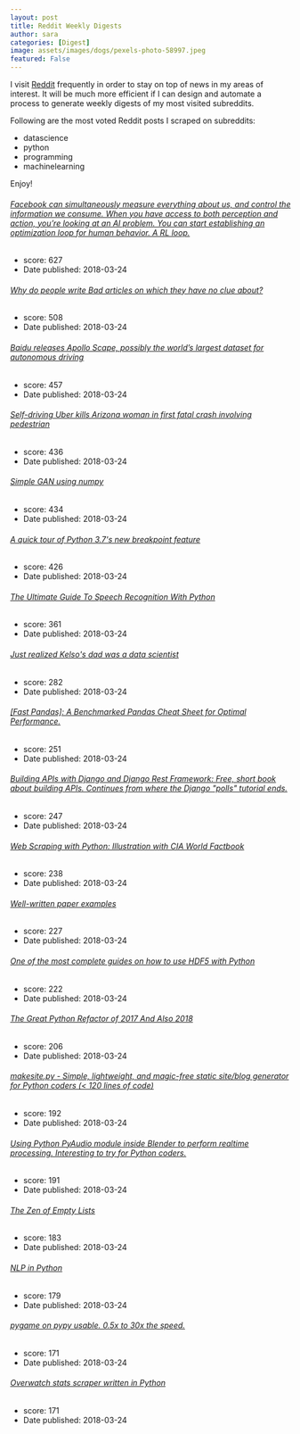 ```yaml
---
layout: post
title: Reddit Weekly Digests
author: sara
categories: [Digest]
image: assets/images/dogs/pexels-photo-58997.jpeg
featured: False
---
```


I visit [Reddit](https://www.reddit.com/) frequently in order to stay on top of news in my areas of interest. It will be much more efficient if I can design and automate a process to generate weekly digests of my most visited subreddits.

Following are the most voted Reddit posts I scraped on subreddits:

* datascience
* python
* programming
* machinelearning

Enjoy!


###### [Facebook can simultaneously measure everything about us, and control the information we consume. When you have access to both perception and action, you’re looking at an AI problem. You can start establishing an optimization loop for human behavior. A RL loop.](https://twitter.com/fchollet/status/976565723597176832)
* score: 627
* Date published: 2018-03-24
###### [Why do people write Bad articles on which they have no clue about?](https://www.reddit.com/r/MachineLearning/comments/860311/dwhy_do_people_write_bad_articles_on_which_they/)
* score: 508
* Date published: 2018-03-24
###### [Baidu releases Apollo Scape, possibly the world’s largest dataset for autonomous driving](https://medium.com/@Synced/baidu-apollo-releases-massive-self-driving-dataset-teams-up-with-berkeley-deepdrive-5e785ab4053b)
* score: 457
* Date published: 2018-03-24
###### [Self-driving Uber kills Arizona woman in first fatal crash involving pedestrian](https://www.theguardian.com/technology/2018/mar/19/uber-self-driving-car-kills-woman-arizona-tempe)
* score: 436
* Date published: 2018-03-24
###### [Simple GAN using numpy](https://www.reddit.com/r/MachineLearning/comments/86ipxh/p_simple_gan_using_numpy/)
* score: 434
* Date published: 2018-03-24
###### [A quick tour of Python 3.7's new breakpoint feature](https://medium.com/@anthonypjshaw/python-3-7s-new-builtin-breakpoint-a-quick-tour-4f1aebc444c)
* score: 426
* Date published: 2018-03-24
###### [The Ultimate Guide To Speech Recognition With Python](https://realpython.com/python-speech-recognition/)
* score: 361
* Date published: 2018-03-24
###### [Just realized Kelso's dad was a data scientist](https://www.youtube.com/watch?v=TdqRqRXeS-Q)
* score: 282
* Date published: 2018-03-24
###### [[Fast Pandas]: A Benchmarked Pandas Cheat Sheet for Optimal Performance.](https://github.com/mm-mansour/Fast-Pandas)
* score: 251
* Date published: 2018-03-24
###### [Building APIs with Django and Django Rest Framework: Free, short book about building APIs. Continues from where the Django "polls" tutorial ends.](https://books.agiliq.com/projects/django-api-polls-tutorial/en/latest/)
* score: 247
* Date published: 2018-03-24
###### [Web Scraping with Python: Illustration with CIA World Factbook](https://www.kdnuggets.com/2018/03/web-scraping-python-cia-world-factbook.html)
* score: 238
* Date published: 2018-03-24
###### [Well-written paper examples](https://www.reddit.com/r/MachineLearning/comments/85cwiu/d_wellwritten_paper_examples/)
* score: 227
* Date published: 2018-03-24
###### [One of the most complete guides on how to use HDF5 with Python](https://www.uetke.com/blog/python/how-to-use-hdf5-files-in-python/)
* score: 222
* Date published: 2018-03-24
###### [The Great Python Refactor of 2017 And Also 2018](https://engineering.khanacademy.org/posts/python-refactor-1.htm)
* score: 206
* Date published: 2018-03-24
###### [makesite.py - Simple, lightweight, and magic-free static site/blog generator for Python coders (< 120 lines of code)](https://github.com/sunainapai/makesite)
* score: 192
* Date published: 2018-03-24
###### [Using Python PyAudio module inside Blender to perform realtime processing. Interesting to try for Python coders.](https://www.youtube.com/attribution_link?a=2KVoCVUE6rI&u=%2Fwatch%3Fv%3DqhWqNugLXpY%26feature%3Dshare)
* score: 191
* Date published: 2018-03-24
###### [The Zen of Empty Lists](http://www.pythondoeswhat.com/2018/03/the-zen-of-empty-lists.html)
* score: 183
* Date published: 2018-03-24
###### [NLP in Python](https://dzone.com/articles/nlp-in-python)
* score: 179
* Date published: 2018-03-24
###### [pygame on pypy usable. 0.5x to 30x the speed.](http://renesd.blogspot.com/2018/03/pygame-on-pypy-usable.html)
* score: 171
* Date published: 2018-03-24
###### [Overwatch stats scraper written in Python](https://github.com/v0dot9/OverPy)
* score: 171
* Date published: 2018-03-24
